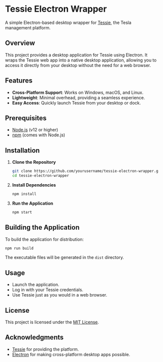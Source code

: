 # Tessie Electron Wrapper

A simple Electron-based desktop wrapper for [Tessie](https://tessie.com/), the Tesla management platform.

## Overview

This project provides a desktop application for Tessie using Electron. It wraps the Tessie web app into a native desktop application, allowing you to access it directly from your desktop without the need for a web browser.

## Features

- **Cross-Platform Support**: Works on Windows, macOS, and Linux.
- **Lightweight**: Minimal overhead, providing a seamless experience.
- **Easy Access**: Quickly launch Tessie from your desktop or dock.

## Prerequisites

- [Node.js](https://nodejs.org/) (v12 or higher)
- [npm](https://www.npmjs.com/) (comes with Node.js)

## Installation

1. **Clone the Repository**

   ```bash
   git clone https://github.com/yourusername/tessie-electron-wrapper.git
   cd tessie-electron-wrapper
   ```

2. **Install Dependencies**

   ```bash
   npm install
   ```

3. **Run the Application**

   ```bash
   npm start
   ```

## Building the Application

To build the application for distribution:

```bash
npm run build
```

The executable files will be generated in the `dist` directory.

## Usage

- Launch the application.
- Log in with your Tessie credentials.
- Use Tessie just as you would in a web browser.

## License

This project is licensed under the [MIT License](LICENSE).

## Acknowledgments

- [Tessie](https://tessie.com/) for providing the platform.
- [Electron](https://www.electronjs.org/) for making cross-platform desktop apps possible.